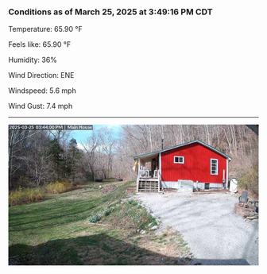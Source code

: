 ### Conditions as of March 25, 2025 at 3:49:16 PM CDT 

Temperature: 65.90 &deg;F

Feels like: 65.90 &deg;F

Humidity: 36%

Wind Direction: ENE

Windspeed: 5.6 mph

Wind Gust: 7.4 mph

---

<img src="./images/latest.jpeg"/>

